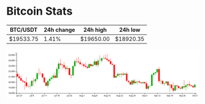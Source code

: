 # Bitcoin Stats

BTC/USDT|24h change|24h high|24h low|
|---|---|---|---|
|$19533.75|1.41%|$19650.00|$18920.35|

<img src="./chart.svg">
